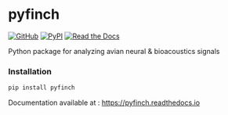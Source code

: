 # pyfinch
[![GitHub](https://img.shields.io/github/license/JaerongA/pyfinch)](https://github.com/JaerongA/pyfinch/blob/master/LICENSE) [![PyPI](https://img.shields.io/pypi/v/pyfinch?style=plastic)](https://pypi.org/project/pyfinch/) [![Read the Docs](https://img.shields.io/readthedocs/pyfinch?color=%23008080&style=plastic)](https://pyfinch.readthedocs.io)

Python package for analyzing avian neural & bioacoustics signals 

### Installation ###
```python
pip install pyfinch
```

Documentation available at : https://pyfinch.readthedocs.io

